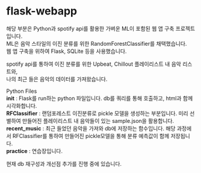 # flask-webapp

해당 부분은 Python과 spotify api를 활용한 가벼운 ML이 포함된 웹 앱 구축 프로젝트입니다.\
ML은 음악 스타일의 이진 분류를 위한 RandomForestClassifier를 채택했습니다.\
웹 앱 구축을 위하여 Flask, SQLite 등을 사용했습니다.

spotify api를 통하여 이진 분류를 위한 Upbeat, Chillout 플레이리스트 내 음악 리스트와,\
나의 최근 들은 음악의 데이터를 가져왔습니다.

Python Files\
__init__ : Flask를 run하는 python 파일입니다. db를 쿼리를 통해 호출하고, html과 함께 시각화합니다. \
__RFClassifier__ : 랜덤포레스트 이진분류로 pickle 모델을 생성하는 부분입니다. 미리 선별하여 만들어진 플레이리스트 내 음악들이 있는 sample.json을 활용합니다.\
__recent_music__ : 최근 들었던 음악을 가져와 db에 저장하는 함수입니다. 해당 과정에서 RFClassifier를 통하여 만들어진 pickle모델을 통해 분류 예측값이 함께 저장됩니다.\
__practice__ : 연습장입니다.

현재 db 재구성과 개선점 추가를 진행 중에 있습니다.

